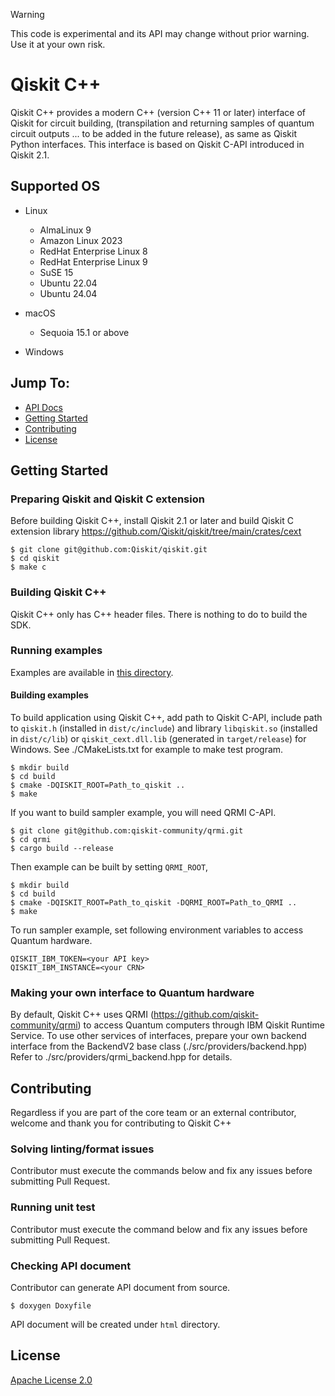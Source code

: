 > [!WARNING]
> This code is experimental and its API may change without prior warning. Use it at your own risk.

# Qiskit C++

Qiskit C++ provides a modern C++ (version C++ 11 or later) interface of Qiskit for circuit building, (transpilation and returning samples of quantum circuit outputs ... to be added in the future release), as same as Qiskit Python interfaces.
This interface is based on Qiskit C-API introduced in Qiskit 2.1.

## Supported OS

* Linux
  * AlmaLinux 9
  * Amazon Linux 2023
  * RedHat Enterprise Linux 8
  * RedHat Enterprise Linux 9
  * SuSE 15
  * Ubuntu 22.04
  * Ubuntu 24.04

* macOS
  * Sequoia 15.1 or above

* Windows


## Jump To:

* [API Docs](https://miniature-chainsaw-lmg9qq7.pages.github.io/qiskit_cxx/index.html)
* [Getting Started](#getting-started)
* [Contributing](#contributing)
* [License](#license)

## Getting Started

### Preparing Qiskit and Qiskit C extension

Before building Qiskit C++, install Qiskit 2.1 or later and build Qiskit C extension library https://github.com/Qiskit/qiskit/tree/main/crates/cext

```shell-session
$ git clone git@github.com:Qiskit/qiskit.git
$ cd qiskit
$ make c
```

### Building Qiskit C++

Qiskit C++ only has C++ header files. There is nothing to do to build the SDK.

### Running examples

Examples are available in [this directory](./tests).

#### Building examples

To build application using Qiskit C++, add path to Qiskit C-API, include path to `qiskit.h` (installed in `dist/c/include`) and library `libqiskit.so` (installed in `dist/c/lib`) or `qiskit_cext.dll.lib` (generated in `target/release`) for Windows.
See ./CMakeLists.txt for example to make test program.

```shell-session
$ mkdir build
$ cd build
$ cmake -DQISKIT_ROOT=Path_to_qiskit ..
$ make
```

If you want to build sampler example, you will need QRMI C-API.

```shell-session
$ git clone git@github.com:qiskit-community/qrmi.git
$ cd qrmi
$ cargo build --release
```

Then example can be built by setting `QRMI_ROOT`,

```shell-session
$ mkdir build
$ cd build
$ cmake -DQISKIT_ROOT=Path_to_qiskit -DQRMI_ROOT=Path_to_QRMI ..
$ make
```

To run sampler example, set following environment variables to access Quantum hardware.

```
QISKIT_IBM_TOKEN=<your API key>
QISKIT_IBM_INSTANCE=<your CRN>
```

### Making your own interface to Quantum hardware

By default, Qiskit C++ uses QRMI (https://github.com/qiskit-community/qrmi) to access Quantum computers through IBM Qiskit Runtime Service.
To use other services of interfaces, prepare your own backend interface from the BackendV2 base class (./src/providers/backend.hpp)
Refer to ./src/providers/qrmi_backend.hpp for details.

## Contributing

Regardless if you are part of the core team or an external contributor, welcome and thank you for contributing to Qiskit C++

### Solving linting/format issues

Contributor must execute the commands below and fix any issues before submitting Pull Request.

### Running unit test

Contributor must execute the command below and fix any issues before submitting Pull Request.

### Checking API document

Contributor can generate API document from source.
```shell-session
$ doxygen Doxyfile
```
API document will be created under `html` directory.


## License

[Apache License 2.0](https://github.com/Qiskit/qiskit-cpp/blob/main/LICENSE.txt)
